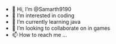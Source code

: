 - 👋 Hi, I’m @Samarth9190
- 👀 I’m interested in coding
- 🌱 I’m currently learning java
- 💞️ I’m looking to collaborate on in games 
- 📫 How to reach me ...

<!---
Samarth9190/Samarth9190 is a ✨ special ✨ repository because its `README.md` (this file) appears on your GitHub profile.
You can click the Preview link to take a look at your changes.
--->

